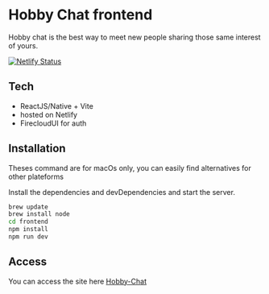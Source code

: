 # Hobby Chat frontend

Hobby chat is the best way to meet new people sharing those same interest of yours.

[![Netlify Status](https://api.netlify.com/api/v1/badges/e88398ac-ee42-41bc-93b2-adbe85a5838d/deploy-status)](https://app.netlify.com/sites/hobchat/deploys)

## Tech

- ReactJS/Native + Vite
- hosted on Netlify
- FirecloudUI for auth

## Installation

Theses command are for macOs only, you can easily find alternatives for other plateforms

Install the dependencies and devDependencies and start the server.

```sh
brew update
brew install node
cd frontend
npm install
npm run dev
```

## Access
You can access the site here [Hobby-Chat]

[Hobby-Chat]: <http://hobchat.netlify.app> 
